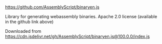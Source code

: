 https://github.com/AssemblyScript/binaryen.js

Library for generating webassembly binaries.
Apache 2.0 license (available in the github link above)

Downloaded from https://cdn.jsdelivr.net/gh/AssemblyScript/binaryen.js@100.0.0/index.js
